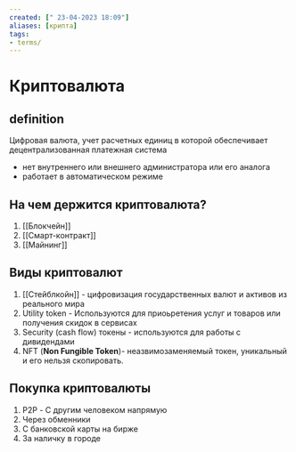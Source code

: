 ```yaml
---
created: [" 23-04-2023 18:09"]
aliases: [крипта]
tags:
- terms/
---
```


# Криптовалюта

## definition
Цифровая валюта, учет расчетных единиц в которой обеспечивает децентрализованная платежная система

- нет внутреннего или внешнего администратора или его аналога
- работает в автоматическом режиме


## На чем держится криптовалюта?
1) [[Блокчейн]]
2) [[Смарт-контракт]]
3) [[Майнинг]]

## Виды криптовалют

1) [[Стейблкойн]] - цифровизация государственных валют и активов из реального мира
2) Utility token - Используются для приоьретения услуг и товаров или получения скидок в сервисах
3) Security (cash flow) токены - используются для работы с дивидендами 
4) NFT (**Non Fungible Token**)- неазвимозаменяемый токен, уникальный и его нельзя скопировать.

## Покупка криптовалюты
1) P2P - С другим человеком напрямую
2) Через обменники
3) С банковской карты на бирже
4) За наличку в городе